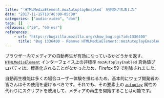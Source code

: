 ```yaml
---
title: "`HTMLMediaElement.mozAutoplayEnabled` が削除されました"
date: "2017-11-15T10:46:00-05:00"
categories: ["audio-video", "dom"]
tags: []
releases: ["59", "60-esr"]
references:
    - url: "https://bugzilla.mozilla.org/show_bug.cgi?id=1336400"
      title: "Bug 1336400 - Remove HTMLMediaElement::mozAutoplayEnabled"
---
```

ブラウザー内でメディアの自動再生が有効になっているかどうかを返す、[`HTMLMediaElement`](https://developer.mozilla.org/docs/Web/API/HTMLMediaElement) インターフェイス上の非標準 `mozAutoplayEnabled` 真偽値プロパティは、標準化されることがなかったため、Firefox 59 で削除されました。

自動再生機能は多くの場合ユーザー体験を損ねるため、基本的にウェブ開発者の皆さんはその使用を避けるべきです。それでも、その要素上の [`autoplay`](https://developer.mozilla.org/docs/Web/API/HTMLMediaElement/autoplay) 属性の代わりにスクリプトを使用して、メディアの再生を開始することは可能です。
